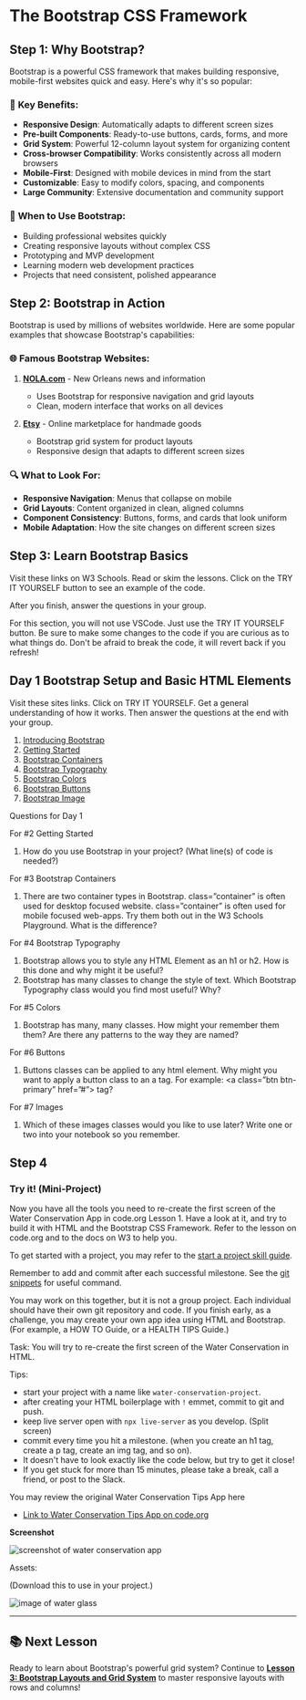 # The Bootstrap CSS Framework

## Step 1: Why Bootstrap?

Bootstrap is a powerful CSS framework that makes building responsive, mobile-first websites quick and easy. Here's why it's so popular:

### 🚀 **Key Benefits:**
- **Responsive Design**: Automatically adapts to different screen sizes
- **Pre-built Components**: Ready-to-use buttons, cards, forms, and more
- **Grid System**: Powerful 12-column layout system for organizing content
- **Cross-browser Compatibility**: Works consistently across all modern browsers
- **Mobile-First**: Designed with mobile devices in mind from the start
- **Customizable**: Easy to modify colors, spacing, and components
- **Large Community**: Extensive documentation and community support

### 🎯 **When to Use Bootstrap:**
- Building professional websites quickly
- Creating responsive layouts without complex CSS
- Prototyping and MVP development
- Learning modern web development practices
- Projects that need consistent, polished appearance

## Step 2: Bootstrap in Action

Bootstrap is used by millions of websites worldwide. Here are some popular examples that showcase Bootstrap's capabilities:

### 🌐 **Famous Bootstrap Websites:**

1. **[NOLA.com](https://www.nola.com)** - New Orleans news and information
   - Uses Bootstrap for responsive navigation and grid layouts
   - Clean, modern interface that works on all devices

2. **[Etsy](https://www.etsy.com)** - Online marketplace for handmade goods
   - Bootstrap grid system for product layouts
   - Responsive design that adapts to different screen sizes



### 🔍 **What to Look For:**
- **Responsive Navigation**: Menus that collapse on mobile
- **Grid Layouts**: Content organized in clean, aligned columns
- **Component Consistency**: Buttons, forms, and cards that look uniform
- **Mobile Adaptation**: How the site changes on different screen sizes


## Step 3: Learn Bootstrap Basics

Visit these links on W3 Schools. Read or skim the lessons. Click on the TRY IT YOURSELF button to see an example of the code.

After you finish, answer the questions in your group.

For this section, you will not use VSCode. Just use the TRY IT YOURSELF button. Be sure to make some changes to the code if you are curious as to what things do. Don't be afraid to break the code, it will revert back if you refresh!

## Day 1 Bootstrap Setup and Basic HTML Elements

Visit these sites links. Click on TRY IT YOURSELF. Get a general understanding of how it works. Then answer the questions at the end with your group. 

1. [Introducing Bootstrap](https://www.w3schools.com/bootstrap5/index.php)
2. [Getting Started](https://www.w3schools.com/bootstrap5/bootstrap_get_started.php)
3. [Bootstrap Containers](https://www.w3schools.com/bootstrap5/bootstrap_containers.php)
4. [Bootstrap Typography](https://www.w3schools.com/bootstrap5/bootstrap_typography.php)
5. [Bootstrap Colors](https://www.w3schools.com/bootstrap5/bootstrap_colors.php)
6. [Bootstrap Buttons](https://www.w3schools.com/bootstrap5/bootstrap_buttons.php)
7. [Bootstrap Image](https://www.w3schools.com/bootstrap5/bootstrap_images.php)

Questions for Day 1

For #2 Getting Started

1. How do you use Bootstrap in your project? (What line(s) of code is needed?)

For #3 Bootstrap Containers

1. There are two container types in Bootstrap. class=”container” is often used for desktop focused website. class=”container” is often used for mobile focused web-apps. Try them both out in the W3 Schools Playground. What is the difference?

For #4 Bootstrap Typography

1. Bootstrap allows you to style any HTML Element as an h1 or h2. How is this done and why might it be useful?
2. Bootstrap has many classes to change the style of text. Which Bootstrap Typography class would you find most useful? Why?

For #5 Colors

1. Bootstrap has many, many classes. How might your remember them them? Are there any patterns to the way they are named?

For #6 Buttons

1. Buttons classes can be applied to any html element. Why might you want to apply a button class to an a tag. For example:  <a class=”btn btn-primary” href=”#”> tag?

For #7 Images

1. Which of these images classes would you like to use later? Write one or two into your notebook so you remember.


## Step 4

### Try it! (Mini-Project)

Now you have all the tools you need to re-create the first screen of the Water Conservation App in code.org Lesson 1. Have a look at it, and try to build it with HTML and the Bootstrap CSS Framework. Refer to the lesson on code.org and to the docs on W3 to help you. 

To get started with a project, you may refer to the [start a project skill guide](../../../resources/skill-guides/start-project.md).

Remember to add and commit after each successful milestone. See the [git snippets](../../../resources/git-snippets.md) for useful command.

You may work on this together, but it is not a group project. Each individual should have their own git repository and code. If you finish early, as a challenge, you may create your own app idea using HTML and Bootstrap. (For example, a HOW TO Guide, or a HEALTH TIPS Guide.)

Task: You will try to re-create the first screen of the Water Conservation in HTML.

Tips: 

* start your project with a name like `water-conservation-project`. 
* after creating your HTML boilerplage with `!` emmet, commit to git and push.
* keep live server open with `npx live-server` as you develop. (Split screen)
* commit every time you hit a milestone. (when you create an h1 tag, create a p tag, create an img tag, and so on).
* It doesn't have to look exactly like the code below, but try to get it close!
* If you get stuck for more than 15 minutes, please take a break, call a friend, or post to the Slack.

You may review the original Water Conservation Tips App here

* [Link to Water Conservation Tips App on code.org](https://studio.code.org/courses/csp-2025/units/3/lessons/1/levels/9)

**Screenshot**

![screenshot of water conservation app](../../../resources/starter-code/week-4/screenshot-of-water-conservation-app.png)


Assets:

(Download this to use in your project.)

![image of water glass](../../../resources/starter-code/week-4/water-glass.jpg)

---

## 📚 **Next Lesson**

Ready to learn about Bootstrap's powerful grid system? Continue to **[Lesson 3: Bootstrap Layouts and Grid System](../lesson-3-bootstrap-layout/lesson-3-bootstrap-layout.md)** to master responsive layouts with rows and columns!